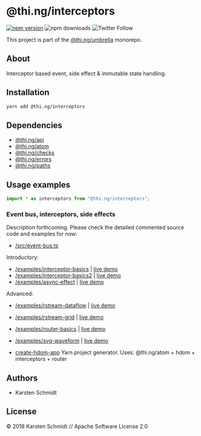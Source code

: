 # @thi.ng/interceptors

[![npm version](https://img.shields.io/npm/v/@thi.ng/interceptors.svg)](https://www.npmjs.com/package/@thi.ng/interceptors)
![npm downloads](https://img.shields.io/npm/dm/@thi.ng/interceptors.svg)
![Twitter Follow](https://img.shields.io/twitter/follow/thing_umbrella.svg?style=flat-square&label=twitter)

This project is part of the
[@thi.ng/umbrella](https://github.com/thi-ng/umbrella/) monorepo.

## About

Interceptor based event, side effect & immutable state handling.

## Installation

```bash
yarn add @thi.ng/interceptors
```

## Dependencies

- [@thi.ng/api](https://github.com/thi-ng/umbrella/tree/master/packages/api)
- [@thi.ng/atom](https://github.com/thi-ng/umbrella/tree/master/packages/atom)
- [@thi.ng/checks](https://github.com/thi-ng/umbrella/tree/master/packages/checks)
- [@thi.ng/errors](https://github.com/thi-ng/umbrella/tree/master/packages/errors)
- [@thi.ng/paths](https://github.com/thi-ng/umbrella/tree/master/packages/paths)

## Usage examples

```ts
import * as interceptors from "@thi.ng/interceptors";
```

### Event bus, interceptors, side effects

Description forthcoming. Please check the detailed commented source code
and examples for now:

- [/src/event-bus.ts](https://github.com/thi-ng/umbrella/tree/master/packages/interceptors/src/event-bus.ts)

Introductory:

- [/examples/interceptor-basics](https://github.com/thi-ng/umbrella/tree/master/examples/interceptor-basics) | [live demo](https://demo.thi.ng/umbrella/interceptor-basics)
- [/examples/interceptor-basics2](https://github.com/thi-ng/umbrella/tree/master/examples/interceptor-basics2) | [live demo](https://demo.thi.ng/umbrella/interceptor-basics2)
- [/examples/async-effect](https://github.com/thi-ng/umbrella/tree/master/examples/async-effect) | [live demo](https://demo.thi.ng/umbrella/async-effect)

Advanced:

- [/examples/rstream-dataflow](https://github.com/thi-ng/umbrella/tree/master/examples/rstream-dataflow) | [live demo](https://demo.thi.ng/umbrella/rstream-dataflow)
- [/examples/rstream-grid](https://github.com/thi-ng/umbrella/tree/master/examples/rstream-grid) | [live demo](https://demo.thi.ng/umbrella/rstream-grid)
- [/examples/router-basics](https://github.com/thi-ng/umbrella/tree/master/examples/router-basics) | [live demo](https://demo.thi.ng/umbrella/router-basics)
- [/examples/svg-waveform](https://github.com/thi-ng/umbrella/tree/master/examples/svg-waveform) | [live demo](https://demo.thi.ng/umbrella/svg-waveform)

- [create-hdom-app](https://github.com/thi-ng/create-hdom-app) Yarn project generator. Uses: @thi.ng/atom + hdom + interceptors + router

## Authors

- Karsten Schmidt

## License

&copy; 2018 Karsten Schmidt // Apache Software License 2.0
